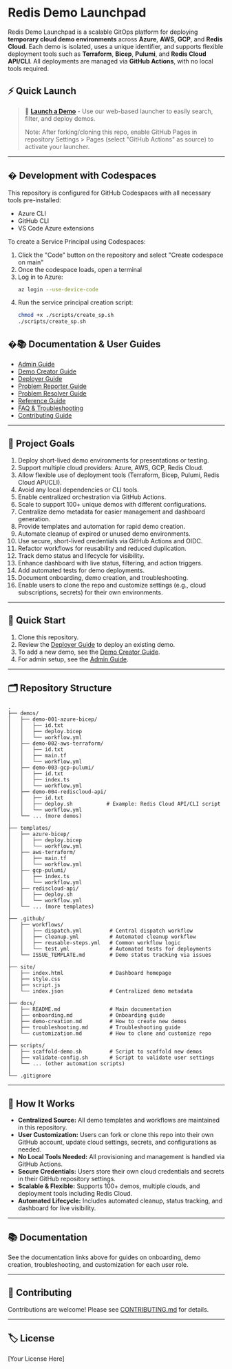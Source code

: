 # Redis Demo Launchpad

Redis Demo Launchpad is a scalable GitOps platform for deploying **temporary cloud demo environments** across **Azure**, **AWS**, **GCP**, and **Redis Cloud**. Each demo is isolated, uses a unique identifier, and supports flexible deployment tools such as **Terraform**, **Bicep**, **Pulumi**, and **Redis Cloud API/CLI**. All deployments are managed via **GitHub Actions**, with no local tools required.

## ⚡ Quick Launch

> 🚀 **[Launch a Demo](https://tfindelkind-redis.github.io/redis-demo-launchpad/launcher.html)** - Use our web-based launcher to easily search, filter, and deploy demos.
>
> Note: After forking/cloning this repo, enable GitHub Pages in repository Settings > Pages (select "GitHub Actions" as source) to activate your launcher.

---

## �️ Development with Codespaces

This repository is configured for GitHub Codespaces with all necessary tools pre-installed:
- Azure CLI
- GitHub CLI
- VS Code Azure extensions

To create a Service Principal using Codespaces:

1. Click the "Code" button on the repository and select "Create codespace on main"
2. Once the codespace loads, open a terminal
3. Log in to Azure:
   ```bash
   az login --use-device-code
   ```
4. Run the service principal creation script:
   ```bash
   chmod +x ./scripts/create_sp.sh
   ./scripts/create_sp.sh
   ```

## �📚 Documentation & User Guides

- [Admin Guide](docs/admin.md)
- [Demo Creator Guide](docs/demo-creator.md)
- [Deployer Guide](docs/deployer.md)
- [Problem Reporter Guide](docs/reporter.md)
- [Problem Resolver Guide](docs/resolver.md)
- [Reference Guide](docs/reference.md)
- [FAQ & Troubleshooting](docs/faq.md)
- [Contributing Guide](CONTRIBUTING.md)

---

## 🧭 Project Goals

1. Deploy short-lived demo environments for presentations or testing.
2. Support multiple cloud providers: Azure, AWS, GCP, Redis Cloud.
3. Allow flexible use of deployment tools (Terraform, Bicep, Pulumi, Redis Cloud API/CLI).
4. Avoid any local dependencies or CLI tools.
5. Enable centralized orchestration via GitHub Actions.
6. Scale to support 100+ unique demos with different configurations.
7. Centralize demo metadata for easier management and dashboard generation.
8. Provide templates and automation for rapid demo creation.
9. Automate cleanup of expired or unused demo environments.
10. Use secure, short-lived credentials via GitHub Actions and OIDC.
11. Refactor workflows for reusability and reduced duplication.
12. Track demo status and lifecycle for visibility.
13. Enhance dashboard with live status, filtering, and action triggers.
14. Add automated tests for demo deployments.
15. Document onboarding, demo creation, and troubleshooting.
16. Enable users to clone the repo and customize settings (e.g., cloud subscriptions, secrets) for their own environments.

---

## 🚀 Quick Start

1. Clone this repository.
2. Review the [Deployer Guide](docs/deployer.md) to deploy an existing demo.
3. To add a new demo, see the [Demo Creator Guide](docs/demo-creator.md).
4. For admin setup, see the [Admin Guide](docs/admin.md).

---

## 🗂️ Repository Structure

```plaintext
.
├── demos/
│   ├── demo-001-azure-bicep/
│   │   ├── id.txt
│   │   ├── deploy.bicep
│   │   └── workflow.yml
│   ├── demo-002-aws-terraform/
│   │   ├── id.txt
│   │   ├── main.tf
│   │   └── workflow.yml
│   ├── demo-003-gcp-pulumi/
│   │   ├── id.txt
│   │   ├── index.ts
│   │   └── workflow.yml
│   ├── demo-004-rediscloud-api/
│   │   ├── id.txt
│   │   ├── deploy.sh           # Example: Redis Cloud API/CLI script
│   │   └── workflow.yml
│   └── ... (more demos)
│
├── templates/
│   ├── azure-bicep/
│   │   ├── deploy.bicep
│   │   └── workflow.yml
│   ├── aws-terraform/
│   │   ├── main.tf
│   │   └── workflow.yml
│   ├── gcp-pulumi/
│   │   ├── index.ts
│   │   └── workflow.yml
│   ├── rediscloud-api/
│   │   ├── deploy.sh
│   │   └── workflow.yml
│   └── ... (more templates)
│
├── .github/
│   ├── workflows/
│   │   ├── dispatch.yml         # Central dispatch workflow
│   │   ├── cleanup.yml          # Automated cleanup workflow
│   │   ├── reusable-steps.yml   # Common workflow logic
│   │   └── test.yml             # Automated tests for deployments
│   └── ISSUE_TEMPLATE.md        # Demo status tracking via issues
│
├── site/
│   ├── index.html               # Dashboard homepage
│   ├── style.css
│   ├── script.js
│   └── index.json               # Centralized demo metadata
│
├── docs/
│   ├── README.md                # Main documentation
│   ├── onboarding.md            # Onboarding guide
│   ├── demo-creation.md         # How to create new demos
│   ├── troubleshooting.md       # Troubleshooting guide
│   └── customization.md         # How to clone and customize repo
│
├── scripts/
│   ├── scaffold-demo.sh         # Script to scaffold new demos
│   ├── validate-config.sh       # Script to validate user settings
│   └── ... (other automation scripts)
│
└── .gitignore
```

---

## 🚀 How It Works

- **Centralized Source:** All demo templates and workflows are maintained in this repository.
- **User Customization:** Users can fork or clone this repo into their own GitHub account, update cloud settings, secrets, and configurations as needed.
- **No Local Tools Needed:** All provisioning and management is handled via GitHub Actions.
- **Secure Credentials:** Users store their own cloud credentials and secrets in their GitHub repository settings.
- **Scalable & Flexible:** Supports 100+ demos, multiple clouds, and deployment tools including Redis Cloud.
- **Automated Lifecycle:** Includes automated cleanup, status tracking, and dashboard for live visibility.

---

## 📚 Documentation

See the documentation links above for guides on onboarding, demo creation, troubleshooting, and customization for each user role.

---

## 📝 Contributing

Contributions are welcome! Please see [CONTRIBUTING.md](CONTRIBUTING.md) for details.

---

## 🏷️ License

[Your License Here]